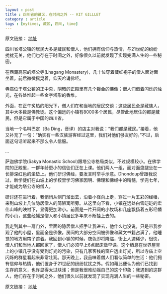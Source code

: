 ```yaml
---
layout : post
title : 四川省的藏区，在时间之外 -- KIT GILLLET
category : article
tags : [nytimes, 藏区, 四川, time]
---
```


原文链接： [地址](http://cn.nytimes.com/article/travel/2013/01/11/c11sichuan/)

四川省塔公镇的居民大多是藏民和僧人，他们拥有信仰与热情，与21世纪的纷纷扰扰无关，他们也存在于时间之外，好像很久以前就发现了实现完满人生的一些秘密。

在西藏高原的塔公寺(Lhagang Monastery)，几十位穿着藏红袍子的僧人面对面坐着，前后微微摇晃着，仰天吟诵佛经。

寺庙位于塔公镇的正中央，阴暗的正殿里有几个镀金的佛像；僧人们借着闪烁的烛光，在各处堆起一些金字塔形的香堆。

外面，在正午炙热的阳光下，僧人们在和当地的居民交谈；这些居民全是藏族人，其中大多数是佛教徒。这个偏远的小镇有8000多个居民，尽管此地居住的都是藏民，但是它属于中国的四川省。

当地一个名叫巴定（Ba Ding，音译）的店主对我说：“我们都是藏民。”接着，他又补充了一句：“确实有一些汉族游客经过这里，我们对他们够友好的。”不过，后面这句话听起来不那么令人信服。

…

萨迦佛学院(Sakya Monastic School)跟塔公寺格局类似，不过规模较小。在佛学院的正殿里，一群年龄更小的信徒们正在上课。他们两人一组，面对面盘腿坐在一长排深红色的坐垫上。他们研讨佛经，要发言时举手示意。Dhondoup曾跟我说过，新学徒们在山坡上的学校里学习佛家因明、佛理和佛经中的精髓，学完七年，才能成为塔公寺的僧人。

研讨还在进行着，我悄悄从侧门溜出去，沿着小径向上走，穿过一片五彩的经幡，来到山坡上几位隐居僧人的简陋寓所旁。从这里向下看，小镇在远处白雪皑皑的宏伟山峰的映衬下，显得更加渺小。前面是一片开阔的小牧场和几座飘扬着五彩经幡的小山，这些经幡是僧人和小镇居民多年来不断挂上去的。

我走到其中一扇门外，里面的隐居僧人招手让我进去，他什么也没说，只是带我参观了他的小屋，里面全是佛像。房间的大部分空间被佛像和藏文书籍占满了，他睡觉的地方用帘子遮着。我回到小镇的时候，夜色即将降临，街上人迹稀少，很快，僧人们和当地人都回家了，僧人们必须早上6点起床做早课。这个栖息在世界屋脊上的小镇几乎没有受到灯光的污染，只有几家客栈的窗户透出灯光，所以寺庙上空闪烁的群星看起来非常壮观。那天晚上，我品味着僧人们看似简单的生活：他们拥有信仰与热情，他们置身于21世纪的纷纷扰扰之外。假如藉此便认为他们已找到生存的意义，也许显得太过肤浅；但是我很难动摇自己的这个印象：我遇到的这群人，他们存在于时间之外，他们很久以前就发现了实现完满人生的一些秘密。


原文链接： [地址](http://cn.nytimes.com/article/travel/2013/01/11/c11sichuan/)
